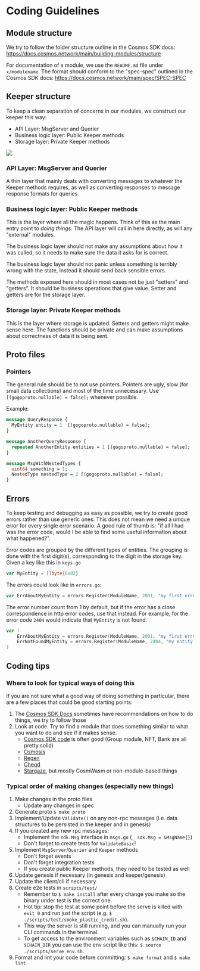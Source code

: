 # Coding Guidelines

## Module structure

We try to follow the folder structure outline in the Cosmos SDK docs: https://docs.cosmos.network/main/building-modules/structure

For documentation of a module, we use the `README.md` file under `x/modulename`. The format should conform to the "spec-spec" outlined in the Cosmos SDK docs: https://docs.cosmos.network/main/spec/SPEC-SPEC

## Keeper structure

To keep a clean separation of concerns in our modules, we construct our keeper this way:
- API Layer: MsgServer and Querier
- Business logic layer: Public Keeper methods
- Storage layer: Private Keeper methods

![](../docs/static/img/module_structure.png)

### API Layer: MsgServer and Querier

A thin layer that mainly deals with converting messages to whatever the Keeper methods requires, 
as well as converting responses to message response formats for queries.

### Business logic layer: Public Keeper methods

This is the layer where all the magic happens. Think of this as the main entry point to _doing things_. 
The API layer will call in here directly, as will any "external" modules. 

The business logic layer should not make any assumptions about how it was called, so it needs to make sure the data it asks for is correct.

The business logic layer should not panic unless something is terribly wrong with the state, instead it should send back sensible errors.

The methods exposed here should in most cases not be just "setters" and "getters". It should be business operations that give value.
Setter and getters are for the storage layer.

### Storage layer: Private Keeper methods

This is the layer where storage is updated. Setters and getters might make sense here. 
The functions should be private and can make assumptions about correctness of data it is being sent.

## Proto files

### Pointers

The general rule should be to not use pointers. Pointers are ugly, slow (for small data collections) and most of the time unnecessary.
Use ` [(gogoproto.nullable) = false];` whenever possible.

Example:
```protobuf
message QueryResponse {
  MyEntity entity = 1  [(gogoproto.nullable) = false];
}

message AnotherQueryResponse {
  repeated AnotherEntity entities = 1 [(gogoproto.nullable) = false];
}

message MsgWithNestedTypes {
  uint64 something = 1;
  NestedType nestedType = 2 [(gogoproto.nullable) = false];
}
```

## Errors

To keep testing and debugging as easy as possible, we try to create good errors rather than use generic ones.
This does not mean we need a unique error for every single error scenario.
A good rule of thumb is: "if all I had was the error code, would I be able to find some useful information about what happened?".

Error codes are grouped by the different types of entities. The grouping is done with the first digit(s), corresponding to the digit in the storage key.
Given a key like this in `keys.go`
```go "test"
var MyEntity = []byte{0x02}
```
The errors could look like in `errors.go`:
```go
var ErrAboutMyEntity = errors.Register(ModuleName, 2001, "my first error")
```

The error number count from 1 by default, but if the error has a close correspondence in http error codes, use that instead.
For example, for the error code `2404` would indicate that `MyEntity` is not found.
```go
var (
    ErrAboutMyEntity = errors.Register(ModuleName, 2001, "my first error")
    ErrNotFoundMyEntity = errors.Register(ModuleName, 2404, "my entity was not found")
)
```

## Coding tips

### Where to look for typical ways of doing this

If you are not sure what a good way of doing something in particular, there are a few places that could be good starting points:
1. The [Cosmos SDK Docs](https://docs.cosmos.network) sometimes have recommendations on how to do things, we try to follow those
2. Look at code. Try to find a module that does something similar to what you want to do and see if it makes sense.
    - [Cosmos SDK code](https://github.com/cosmos/cosmos-sdk) is often good (Group module, NFT, Bank are all pretty solid)
    - [Osmosis](https://github.com/osmosis-labs/osmosis)
    - [Regen](https://github.com/regen-network/regen-ledger/)
    - [Cheqd](https://github.com/cheqd/cheqd-node)
    - [Stargaze](https://github.com/public-awesome/), but mostly CosmWasm or non-module-based things

### Typical order of making changes (especially new things)

1. Make changes in the proto files
    - Update any changes in spec
2. Generate proto `$ make proto`
3. Implement/Update `Validate()` on any non-rpc messages (i.e. data structures to be persisted in the keeper and in genesis)
4. If you created any new rpc messages:
    - Implement the `sdk.Msg` interface in `msgs.go` (`_ sdk.Msg = &MsgName{}`)
    - Don't forget to create tests for `ValidateBasic`!
5. Implement `MsgServer`/`Querier` and `Keeper` methods
    - Don't forget events
    - Don't forget integration tests
    - If you create public Keeper methods, they need to be tested as well
6. Update genesis if necessary (in genesis and keeper/genesis)
7. Update the client/cli if necessary
8. Create e2e tests in  `scripts/test/`
    - Remember to `$ make install` after every change you make so the binary under test is the correct one.
    - Hot tip: stop the test at some point before the serve is killed with `exit 0` and run just the script (e.g. `$ ./scripts/test/smoke_plastic_credit.sh`). 
    - This way the server is still running, and you can manually run your CLI commands in the terminal.
    - To get access to the environment variables such as `$CHAIN_ID` and `$CHAIN_DIR` you can use the env script like this: `$ source ./scripts/serve_env.sh`.
9. Format and lint your code before committing: `$ make format` and `$ make lint`